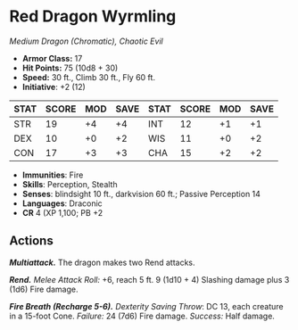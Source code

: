 # Red Dragon Wyrmling

*Medium Dragon (Chromatic), Chaotic Evil*

- **Armor Class:** 17
- **Hit Points:** 75 (10d8 + 30)
- **Speed:** 30 ft., Climb 30 ft., Fly 60 ft.
- **Initiative**: +2 (12)

|STAT|SCORE|MOD|SAVE|STAT|SCORE|MOD|SAVE|
| --- | --- | --- | ---- |---| --- | --- | ---- |
| STR | 19 | +4 | +4 | INT | 12 | +1 | +1 |
| DEX | 10 | +0 | +2 | WIS | 11 | +0 | +2 |
| CON | 17 | +3 | +3 | CHA | 15 | +2 | +2 |

- **Immunities**: Fire
- **Skills**: Perception, Stealth
- **Senses**: blindsight 10 ft., darkvision 60 ft.; Passive Perception 14
- **Languages**: Draconic
- **CR** 4 (XP 1,100; PB +2

## Actions

***Multiattack.*** The dragon makes two Rend attacks.

***Rend.*** *Melee Attack Roll:* +6, reach 5 ft. 9 (1d10 + 4) Slashing damage plus 3 (1d6) Fire damage.

***Fire Breath (Recharge 5-6).*** *Dexterity Saving Throw*: DC 13, each creature in a 15-foot Cone. *Failure:*  24 (7d6) Fire damage. *Success:*  Half damage.

